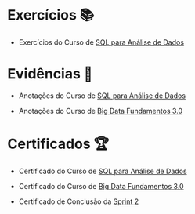 # Exercícios 📚

- Exercícios do Curso de
[SQL para Análise de Dados](exercicios/)


# Evidências 📄

- Anotações do Curso de
[SQL para Análise de Dados](https://natural-oyster-41d.notion.site/SQL-para-An-lise-de-Dados-Do-b-sico-ao-avan-ado-ea3173c1f02548d8a25d3000b7defbe9)

- Anotações do Curso de
[Big Data Fundamentos 3.0](https://natural-oyster-41d.notion.site/Big-Data-Fundamentos-3-0-74ff96ba0e0d41a69e1f763d1b2846e2)


# Certificados 🏆

- Certificado do Curso de 
[SQL para Análise de Dados](https://www.udemy.com/certificate/UC-2511d882-af65-46ff-9b14-9b401171f11e/)

- Certificado do Curso de
[Big Data Fundamentos 3.0](https://drive.google.com/file/d/100-jjT9ZsfQLiq4SaEzgd6uuZMVJzI-7/view?usp=sharing)

- Certificado de Conclusão da
[Sprint 2](https://compassuol.udemy.com/certificate/UC-69fad130-956c-40a7-8886-dba408a93f67/?utm_source=sendgrid.com&utm_medium=email&utm_campaign=email)